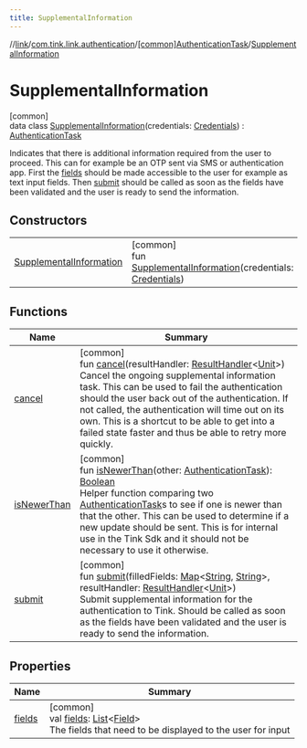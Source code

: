 ```yaml
---
title: SupplementalInformation
---
```

//[link](../../../../index.html)/[com.tink.link.authentication](../../index.html)/[[common]AuthenticationTask](../index.html)/[SupplementalInformation](index.html)



# SupplementalInformation



[common]\
data class [SupplementalInformation](index.html)(credentials: [Credentials](../../../com.tink.model.credentials/[common]-credentials/index.html)) : [AuthenticationTask](../index.html)

Indicates that there is additional information required from the user to proceed. This can for example be an OTP sent via SMS or authentication app. First the [fields](fields.html) should be made accessible to the user for example as text input fields. Then [submit](submit.html) should be called as soon as the fields have been validated and the user is ready to send the information.



## Constructors


| | |
|---|---|
| [SupplementalInformation](-supplemental-information.html) | [common]<br>fun [SupplementalInformation](-supplemental-information.html)(credentials: [Credentials](../../../com.tink.model.credentials/[common]-credentials/index.html)) |


## Functions


| Name | Summary |
|---|---|
| [cancel](cancel.html) | [common]<br>fun [cancel](cancel.html)(resultHandler: [ResultHandler](../../../com.tink.service.handler/[common]-result-handler/index.html)&lt;[Unit](https://kotlinlang.org/api/latest/jvm/stdlib/kotlin/-unit/index.html)&gt;)<br>Cancel the ongoing supplemental information task. This can be used to fail the authentication should the user back out of the authentication. If not called, the authentication will time out on its own. This is a shortcut to be able to get into a failed state faster and thus be able to retry more quickly. |
| [isNewerThan](../is-newer-than.html) | [common]<br>fun [isNewerThan](../is-newer-than.html)(other: [AuthenticationTask](../index.html)): [Boolean](https://kotlinlang.org/api/latest/jvm/stdlib/kotlin/-boolean/index.html)<br>Helper function comparing two [AuthenticationTask](../index.html)s to see if one is newer than that the other. This can be used to determine if a new update should be sent. This is for internal use in the Tink Sdk and it should not be necessary to use it otherwise. |
| [submit](submit.html) | [common]<br>fun [submit](submit.html)(filledFields: [Map](https://kotlinlang.org/api/latest/jvm/stdlib/kotlin.collections/-map/index.html)&lt;[String](https://kotlinlang.org/api/latest/jvm/stdlib/kotlin/-string/index.html), [String](https://kotlinlang.org/api/latest/jvm/stdlib/kotlin/-string/index.html)&gt;, resultHandler: [ResultHandler](../../../com.tink.service.handler/[common]-result-handler/index.html)&lt;[Unit](https://kotlinlang.org/api/latest/jvm/stdlib/kotlin/-unit/index.html)&gt;)<br>Submit supplemental information for the authentication to Tink. Should be called as soon as the fields have been validated and the user is ready to send the information. |


## Properties


| Name | Summary |
|---|---|
| [fields](fields.html) | [common]<br>val [fields](fields.html): [List](https://kotlinlang.org/api/latest/jvm/stdlib/kotlin.collections/-list/index.html)&lt;[Field](../../../com.tink.model.misc/[common]-field/index.html)&gt;<br>The fields that need to be displayed to the user for input |

